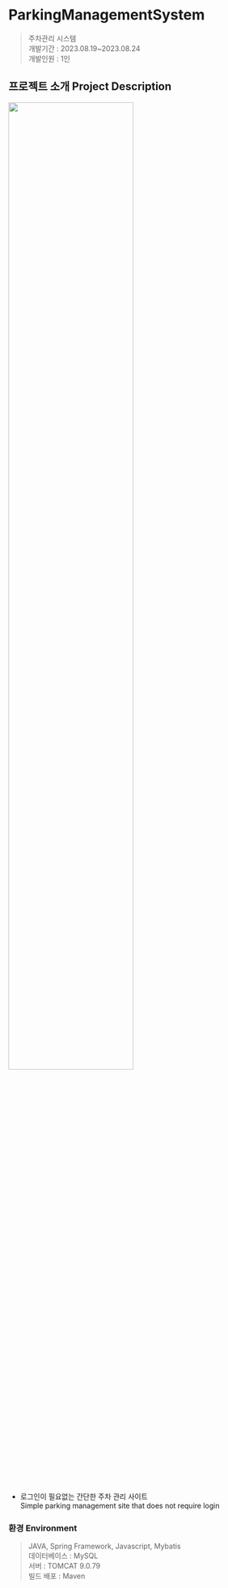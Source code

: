 # ParkingManagementSystem
> 주차관리 시스템<br>
> 개발기간 : 2023.08.19~2023.08.24 <br>
> 개발인원 : 1인

##  프로젝트 소개 Project Description
<img width="70%" src="https://github.com/qiosion/ParkingManagementSystem/assets/118775029/26c1203b-d37c-4229-95ef-401e7280fafd"/><br>
- 로그인이 필요없는 간단한 주차 관리 사이트<br>
Simple parking management site that does not require login



###  환경 Environment
> JAVA, Spring Framework, Javascript, Mybatis<br>
데이터베이스 : MySQL<br>
서버 : TOMCAT 9.0.79<br>
빌드 배포 : Maven<br>

